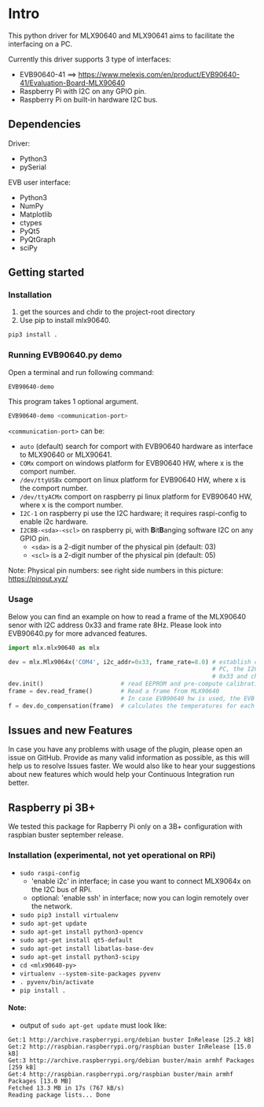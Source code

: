 # Intro

This python driver for MLX90640 and MLX90641 aims to facilitate the interfacing on a PC.

Currently this driver supports 3 type of interfaces:
- EVB90640-41 ==> https://www.melexis.com/en/product/EVB90640-41/Evaluation-Board-MLX90640
- Raspberry Pi with I2C on any GPIO pin.
- Raspberry Pi on built-in hardware I2C bus.


## Dependencies

Driver:
- Python3
- pySerial

EVB user interface:
- Python3
- NumPy
- Matplotlib
- ctypes
- PyQt5
- PyQtGraph
- sciPy


## Getting started

### Installation

1. get the sources and chdir to the project-root directory
2. Use pip to install mlx90640.
```bash
pip3 install .
```


### Running EVB90640.py demo

Open a terminal and run following command:

```bash
EVB90640-demo
```

This program takes 1 optional argument.

```bash
EVB90640-demo <communication-port>
```

`<communication-port>` can be:
- `auto` (default) search for comport with EVB90640 hardware as interface to MLX90640 or MLX90641.
- `COMx` comport on windows platform for EVB90640 HW, where x is the comport number.
- `/dev/ttyUSBx` comport on linux platform for EVB90640 HW, where x is the comport number.
- `/dev/ttyACMx` comport on raspberry pi linux platform for EVB90640 HW, where x is the comport number.
- `I2C-1` on raspberry pi use the I2C hardware; it requires raspi-config to enable i2c hardware.
- `I2CBB-<sda>-<scl>` on raspberry pi, with **B**it**B**anging software I2C on any GPIO pin. 
     - `<sda>` is a 2-digit number of the physical pin (default: 03)
     - `<scl>` is a 2-digit number of the physical pin (default: 05)

Note: Physical pin numbers: see right side numbers in this picture: https://pinout.xyz/

### Usage

Below you can find an example on how to read a frame of the MLX90640 senor with I2C address 0x33 and frame rate 8Hz. Please look into EVB90640.py for more advanced features.

```python
import mlx.mlx90640 as mlx

dev = mlx.Mlx9064x('COM4', i2c_addr=0x33, frame_rate=8.0) # establish communication between EVB90640 and
                                                          # PC, the I2C address of the MLX90640 sensor is
                                                          # 0x33 and change the frame rate to 8Hz
dev.init()                      # read EEPROM and pre-compute calibration parameters.
frame = dev.read_frame()        # Read a frame from MLX90640
                                # In case EVB90640 hw is used, the EVB will buffer up to 4 frames, so possibly you get a cached frame.
f = dev.do_compensation(frame)  # calculates the temperatures for each pixel
```

## Issues and new Features

In case you have any problems with usage of the plugin, please open an issue on GitHub. Provide as many valid information as possible, as this will help us to resolve Issues faster. We would also like to hear your suggestions about new features which would help your Continuous Integration run better.


## Raspberry pi 3B+

We tested this package for Rapberry Pi only on a 3B+ configuration with raspbian buster september release.

### Installation (experimental, not yet operational on RPi)

- `sudo raspi-config`
    - 'enable i2c' in interface; in case you want to connect MLX9064x on the I2C bus of RPi.
    - optional: 'enable ssh' in interface; now you can login remotely over the network.
- `sudo pip3 install virtualenv`
- `sudo apt-get update`
- `sudo apt-get install python3-opencv`
- `sudo apt-get install qt5-default`
- `sudo apt-get install libatlas-base-dev`
- `sudo apt-get install python3-scipy`
- `cd <mlx90640-py>`
- `virtualenv --system-site-packages pyvenv`
- `. pyvenv/bin/activate`
- `pip install .`


#### Note:
- output of `sudo apt-get update` must look like:
```
Get:1 http://archive.raspberrypi.org/debian buster InRelease [25.2 kB]
Get:2 http://raspbian.raspberrypi.org/raspbian buster InRelease [15.0 kB]
Get:3 http://archive.raspberrypi.org/debian buster/main armhf Packages [259 kB]
Get:4 http://raspbian.raspberrypi.org/raspbian buster/main armhf Packages [13.0 MB]
Fetched 13.3 MB in 17s (767 kB/s)
Reading package lists... Done
```
